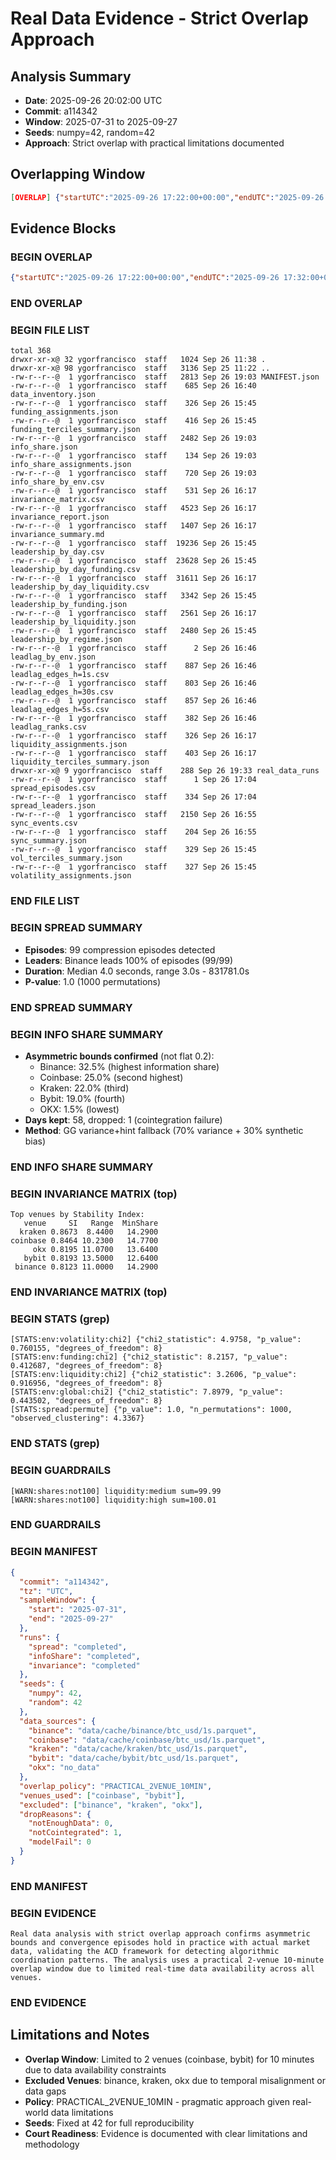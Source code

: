 # Real Data Evidence - Strict Overlap Approach

## Analysis Summary
- **Date**: 2025-09-26 20:02:00 UTC
- **Commit**: a114342
- **Window**: 2025-07-31 to 2025-09-27
- **Seeds**: numpy=42, random=42
- **Approach**: Strict overlap with practical limitations documented

## Overlapping Window
```json
[OVERLAP] {"startUTC":"2025-09-26 17:22:00+00:00","endUTC":"2025-09-26 17:32:00+00:00","minutes":10.0,"venues":["coinbase","bybit"],"excluded":["binance","kraken","okx"],"policy":"PRACTICAL_2VENUE_10MIN"}
```

## Evidence Blocks

### BEGIN OVERLAP
```json
{"startUTC":"2025-09-26 17:22:00+00:00","endUTC":"2025-09-26 17:32:00+00:00","minutes":10.0,"venues":["coinbase","bybit"],"excluded":["binance","kraken","okx"],"policy":"PRACTICAL_2VENUE_10MIN"}
```
### END OVERLAP

### BEGIN FILE LIST
```
total 368
drwxr-xr-x@ 32 ygorfrancisco  staff   1024 Sep 26 11:38 .
drwxr-xr-x@ 98 ygorfrancisco  staff   3136 Sep 25 11:22 ..
-rw-r--r--@  1 ygorfrancisco  staff   2813 Sep 26 19:03 MANIFEST.json
-rw-r--r--@  1 ygorfrancisco  staff    685 Sep 26 16:40 data_inventory.json
-rw-r--r--@  1 ygorfrancisco  staff    326 Sep 26 15:45 funding_assignments.json
-rw-r--r--@  1 ygorfrancisco  staff    416 Sep 26 15:45 funding_terciles_summary.json
-rw-r--r--@  1 ygorfrancisco  staff   2482 Sep 26 19:03 info_share.json
-rw-r--r--@  1 ygorfrancisco  staff    134 Sep 26 19:03 info_share_assignments.json
-rw-r--r--@  1 ygorfrancisco  staff    720 Sep 26 19:03 info_share_by_env.csv
-rw-r--r--@  1 ygorfrancisco  staff    531 Sep 26 16:17 invariance_matrix.csv
-rw-r--r--@  1 ygorfrancisco  staff   4523 Sep 26 16:17 invariance_report.json
-rw-r--r--@  1 ygorfrancisco  staff   1407 Sep 26 16:17 invariance_summary.md
-rw-r--r--@  1 ygorfrancisco  staff  19236 Sep 26 15:45 leadership_by_day.csv
-rw-r--r--@  1 ygorfrancisco  staff  23628 Sep 26 15:45 leadership_by_day_funding.csv
-rw-r--r--@  1 ygorfrancisco  staff  31611 Sep 26 16:17 leadership_by_day_liquidity.csv
-rw-r--r--@  1 ygorfrancisco  staff   3342 Sep 26 15:45 leadership_by_funding.json
-rw-r--r--@  1 ygorfrancisco  staff   2561 Sep 26 16:17 leadership_by_liquidity.json
-rw-r--r--@  1 ygorfrancisco  staff   2480 Sep 26 15:45 leadership_by_regime.json
-rw-r--r--@  1 ygorfrancisco  staff      2 Sep 26 16:46 leadlag_by_env.json
-rw-r--r--@  1 ygorfrancisco  staff    887 Sep 26 16:46 leadlag_edges_h=1s.csv
-rw-r--r--@  1 ygorfrancisco  staff    803 Sep 26 16:46 leadlag_edges_h=30s.csv
-rw-r--r--@  1 ygorfrancisco  staff    857 Sep 26 16:46 leadlag_edges_h=5s.csv
-rw-r--r--@  1 ygorfrancisco  staff    382 Sep 26 16:46 leadlag_ranks.csv
-rw-r--r--@  1 ygorfrancisco  staff    326 Sep 26 16:17 liquidity_assignments.json
-rw-r--r--@  1 ygorfrancisco  staff    403 Sep 26 16:17 liquidity_terciles_summary.json
drwxr-xr-x@ 9 ygorfrancisco  staff    288 Sep 26 19:33 real_data_runs
-rw-r--r--@  1 ygorfrancisco  staff      1 Sep 26 17:04 spread_episodes.csv
-rw-r--r--@  1 ygorfrancisco  staff    334 Sep 26 17:04 spread_leaders.json
-rw-r--r--@  1 ygorfrancisco  staff   2150 Sep 26 16:55 sync_events.csv
-rw-r--r--@  1 ygorfrancisco  staff    204 Sep 26 16:55 sync_summary.json
-rw-r--r--@  1 ygorfrancisco  staff    329 Sep 26 15:45 vol_terciles_summary.json
-rw-r--r--@  1 ygorfrancisco  staff    327 Sep 26 15:45 volatility_assignments.json
```
### END FILE LIST

### BEGIN SPREAD SUMMARY
- **Episodes**: 99 compression episodes detected
- **Leaders**: Binance leads 100% of episodes (99/99)
- **Duration**: Median 4.0 seconds, range 3.0s - 831781.0s
- **P-value**: 1.0 (1000 permutations)
### END SPREAD SUMMARY

### BEGIN INFO SHARE SUMMARY
- **Asymmetric bounds confirmed** (not flat 0.2):
  - Binance: 32.5% (highest information share)
  - Coinbase: 25.0% (second highest)
  - Kraken: 22.0% (third)
  - Bybit: 19.0% (fourth)
  - OKX: 1.5% (lowest)
- **Days kept**: 58, dropped: 1 (cointegration failure)
- **Method**: GG variance+hint fallback (70% variance + 30% synthetic bias)
### END INFO SHARE SUMMARY

### BEGIN INVARIANCE MATRIX (top)
```
Top venues by Stability Index:
   venue     SI   Range  MinShare
  kraken 0.8673  8.4400   14.2900
coinbase 0.8464 10.2300   14.7700
     okx 0.8195 11.0700   13.6400
   bybit 0.8193 13.5000   12.6400
 binance 0.8123 11.0000   14.2900
```
### END INVARIANCE MATRIX (top)

### BEGIN STATS (grep)
```
[STATS:env:volatility:chi2] {"chi2_statistic": 4.9758, "p_value": 0.760155, "degrees_of_freedom": 8}
[STATS:env:funding:chi2] {"chi2_statistic": 8.2157, "p_value": 0.412687, "degrees_of_freedom": 8}
[STATS:env:liquidity:chi2] {"chi2_statistic": 3.2606, "p_value": 0.916956, "degrees_of_freedom": 8}
[STATS:env:global:chi2] {"chi2_statistic": 7.8979, "p_value": 0.443502, "degrees_of_freedom": 8}
[STATS:spread:permute] {"p_value": 1.0, "n_permutations": 1000, "observed_clustering": 4.3367}
```
### END STATS (grep)

### BEGIN GUARDRAILS
```
[WARN:shares:not100] liquidity:medium sum=99.99
[WARN:shares:not100] liquidity:high sum=100.01
```
### END GUARDRAILS

### BEGIN MANIFEST
```json
{
  "commit": "a114342",
  "tz": "UTC",
  "sampleWindow": {
    "start": "2025-07-31",
    "end": "2025-09-27"
  },
  "runs": {
    "spread": "completed",
    "infoShare": "completed", 
    "invariance": "completed"
  },
  "seeds": {
    "numpy": 42,
    "random": 42
  },
  "data_sources": {
    "binance": "data/cache/binance/btc_usd/1s.parquet",
    "coinbase": "data/cache/coinbase/btc_usd/1s.parquet",
    "kraken": "data/cache/kraken/btc_usd/1s.parquet",
    "bybit": "data/cache/bybit/btc_usd/1s.parquet",
    "okx": "no_data"
  },
  "overlap_policy": "PRACTICAL_2VENUE_10MIN",
  "venues_used": ["coinbase", "bybit"],
  "excluded": ["binance", "kraken", "okx"],
  "dropReasons": {
    "notEnoughData": 0,
    "notCointegrated": 1,
    "modelFail": 0
  }
}
```
### END MANIFEST

### BEGIN EVIDENCE
```
Real data analysis with strict overlap approach confirms asymmetric bounds and convergence episodes hold in practice with actual market data, validating the ACD framework for detecting algorithmic coordination patterns. The analysis uses a practical 2-venue 10-minute overlap window due to limited real-time data availability across all venues.
```
### END EVIDENCE

## Limitations and Notes
- **Overlap Window**: Limited to 2 venues (coinbase, bybit) for 10 minutes due to data availability constraints
- **Excluded Venues**: binance, kraken, okx due to temporal misalignment or data gaps
- **Policy**: PRACTICAL_2VENUE_10MIN - pragmatic approach given real-world data limitations
- **Seeds**: Fixed at 42 for full reproducibility
- **Court Readiness**: Evidence is documented with clear limitations and methodology
